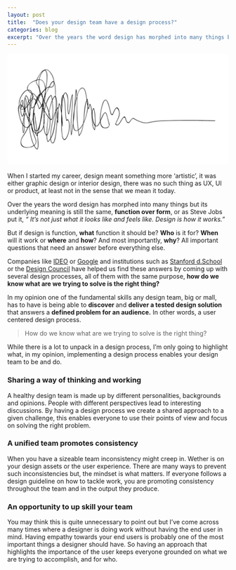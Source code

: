 ```yaml
---
layout: post
title:  "Does your design team have a design process?"
categories: blog
excerpt: "Over the years the word design has morphed into many things but its underlying meaning is still the same, function over form."
---
```

<p><img src="/assets/images/design-process.jpeg" alt="Design process"></p>
<p>When I started my career, design meant something more ‘artistic’, it was either graphic design or interior design, there was no such thing as UX, UI or product, at least not in the sense that we mean it today.</p>
<p>Over the years the word design has morphed into many things but its underlying meaning is still the same, <strong>function over form</strong>, or as Steve Jobs put it, <em>“ It’s not just what it looks like and feels like. Design is how it works.”</em></p>
<p>But if design is function, <strong>what</strong> function it should be? <strong>Who</strong> is it for? <strong>When</strong> will it work or <strong>where</strong> and <strong>how</strong>? And most importantly, <strong>why</strong>? All important questions that need an answer before everything else.</p>
<p>Companies like <a href="https://www.ideo.com/" target="_blank">IDEO</a> or <a href="http://www.gv.com/sprint/" target="_blank">Google</a> and institutions such as <a href="https://dschool.stanford.edu/resources/a-virtual-crash-course-in-design-thinking" target="_blank">Stanford d.School</a> or the <a href="https://www.designcouncil.org.uk/news-opinion/design-process-what-double-diamond" target="_blank">Design Council</a> have helped us find these answers by coming up with several design processes, all of them with the same purpose, <strong>how do we know what are we trying to solve is the right thing?</strong></p>
<p>In my opinion one of the fundamental skills any design team, big or mall, has to have is being able to <strong>discover </strong>and <strong>deliver a tested design solution </strong>that answers a <strong>defined problem for an audience.</strong> In other words, a user centered design process.</p>
<blockquote>How do we know what are we trying to solve is the right&nbsp;thing?</blockquote>
<p>While there is a lot to unpack in a design process, I’m only going to highlight what, in my opinion, implementing a design process enables your design team to be and do.</p>
<h3>Sharing a way of thinking and&nbsp;working</h3>
<p>A healthy design team is made up by different personalities, backgrounds and opinions. People with different perspectives lead to interesting discussions. By having a design process we create a shared approach to a given challenge, this enables everyone to use their points of view and focus on solving the right problem.</p>
<h3>A unified team promotes consistency</h3>
<p>When you have a sizeable team inconsistency might creep in. Wether is on your design assets or the user experience. There are many ways to prevent such inconsistencies but, the mindset is what matters. If everyone follows a design guideline on how to tackle work, you are promoting consistency throughout the team and in the output they produce.</p>
<h3>An opportunity to up skill your&nbsp;team</h3>
<p>You may think this is quite unnecessary to point out but I’ve come across many times where a designer is doing work without having the end user in mind. Having empathy towards your end users is probably one of the most important things a designer should have. So having an approach that highlights the importance of the user keeps everyone grounded on what we are trying to accomplish, and for who.</p>
